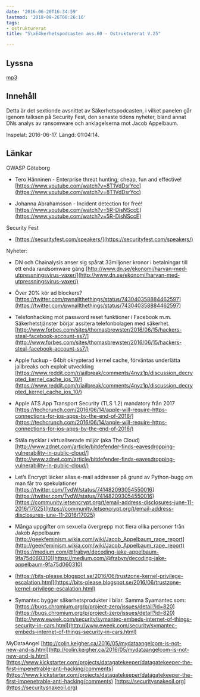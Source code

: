 ```yaml
---
date: '2016-06-20T16:34:59'
lastmod: '2018-09-26T08:26:16'
tags:
- ostrukturerat
title: "S\xE4kerhetspodcasten avs.60 - Ostrukturerat V.25"

---
```

## Lyssna

[mp3](http://traffic.libsyn.com/sakerhetspodcasten/v24_2016_Ostrukturerat.mp3)

## Innehåll

Detta är det sextionde avsnittet av Säkerhetspodcasten, i vilket panelen går igenom
talksen på Security Fest, den senaste tidens nyheter, bland annat DNs analys av ransomware
och anklagelserna mot Jacob Appelbaum.

Inspelat: 2016-06-17. Längd: 01:04:14.

## Länkar

OWASP Göteborg

* Tero Hänninen - Enterprise threat hunting; cheap, fun and effective! [https://www.youtube.com/watch?v=8T1VdDsrYcc](https://www.youtube.com/watch?v=8T1VdDsrYcc)

* Johanna Abrahamsson - Incident detection for free!  [https://www.youtube.com/watch?v=5R-DisNSccE](https://www.youtube.com/watch?v=5R-DisNSccE)



Security Fest

* [https://securityfest.com/speakers/](https://securityfest.com/speakers/)



Nyheter:

* DN och Chainalysis anser sig spårat 33miljoner kronor i betalningar till ett enda randsomware gäng [http://www.dn.se/ekonomi/harvan-med-utpressningsvirus-vaxer/](http://www.dn.se/ekonomi/harvan-med-utpressningsvirus-vaxer/)

* Över 20% kör ad blockers?  [https://twitter.com/pwnallthethings/status/743040358884462597](https://twitter.com/pwnallthethings/status/743040358884462597)

* Telefonhacking mot password reset funktioner i Facebook m.m. Säkerhetstjänster börjar assitera telefonbolagen med säkerhet. [http://www.forbes.com/sites/thomasbrewster/2016/06/15/hackers-steal-facebook-account-ss7/](http://www.forbes.com/sites/thomasbrewster/2016/06/15/hackers-steal-facebook-account-ss7/)

* Apple fuckup - 64bit okrypterad kernel cache, förväntas underlätta jailbreaks och exploit utveckling [https://www.reddit.com/r/jailbreak/comments/4nyz1p/discussion_decrypted_kernel_cache_ios_10/](https://www.reddit.com/r/jailbreak/comments/4nyz1p/discussion_decrypted_kernel_cache_ios_10/)

* Apple ATS App Transport Security (TLS 1.2) mandatory från 2017 [https://techcrunch.com/2016/06/14/apple-will-require-https-connections-for-ios-apps-by-the-end-of-2016/](https://techcrunch.com/2016/06/14/apple-will-require-https-connections-for-ios-apps-by-the-end-of-2016/)

* Stäla nycklar i virtualiserade miljör (aka The Cloud) [http://www.zdnet.com/article/bitdefender-finds-eavesdropping-vulnerability-in-public-cloud/](http://www.zdnet.com/article/bitdefender-finds-eavesdropping-vulnerability-in-public-cloud/)

* Let’s Encrypt läcker allas e-mail addresser på grund av Python-bugg om man får tro spekulationer [https://twitter.com/TvdW/status/741482093054550016](https://twitter.com/TvdW/status/741482093054550016)  [https://community.letsencrypt.org/t/email-address-disclosures-june-11-2016/17025](https://community.letsencrypt.org/t/email-address-disclosures-june-11-2016/17025)

* Många uppgifter om sexuella övergrepp mot flera olika personer från Jakob Appelbaum [http://geekfeminism.wikia.com/wiki/Jacob_Appelbaum_rape_report](http://geekfeminism.wikia.com/wiki/Jacob_Appelbaum_rape_report)   [https://medium.com/@frabyn/decoding-jake-appelbaum-9fa75d060310](https://medium.com/@frabyn/decoding-jake-appelbaum-9fa75d060310)

* [https://bits-please.blogspot.se/2016/06/trustzone-kernel-privilege-escalation.html](https://bits-please.blogspot.se/2016/06/trustzone-kernel-privilege-escalation.html)

* Symantec bygger säkerhetsprodukter i bilar. Samma Syamantec som: [https://bugs.chromium.org/p/project-zero/issues/detail?id=820](https://bugs.chromium.org/p/project-zero/issues/detail?id=820)  [http://www.eweek.com/security/symantec-embeds-internet-of-things-security-in-cars.html](http://www.eweek.com/security/symantec-embeds-internet-of-things-security-in-cars.html)



MyDataAngel [http://colin.keigher.ca/2016/05/mydataangelcom-is-not-new-and-is.html](http://colin.keigher.ca/2016/05/mydataangelcom-is-not-new-and-is.html)  [https://www.kickstarter.com/projects/datagatekeeper/datagatekeeper-the-first-impenetrable-anti-hacking/comments](https://www.kickstarter.com/projects/datagatekeeper/datagatekeeper-the-first-impenetrable-anti-hacking/comments)    [https://securitysnakeoil.org](https://securitysnakeoil.org)

